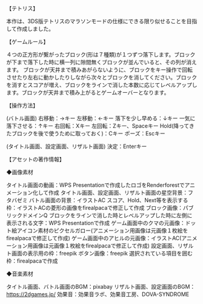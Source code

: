 【テトリス】

本作は、3DS版テトリスのマラソンモードの仕様にできる限り似せることを目指して作成しました。

【ゲームルール】

４つの正方形が繋がったブロック(形は７種類)が１つずつ落下します。ブロックが下まで落下した時に横一列に隙間無くブロックが並んでいると、その列が消えます。
ブロックが天井まで積みあがらないように、ブロックをキー操作で回転させたり左右に動かしたりしながら次々とブロックを消してください。ブロックを消すとスコアが増え、ブロックをラインで消した本数に応じてレベルアップします。ブロックが天井まで積み上がるとゲームオーバーとなります。


【操作方法】

(バトル画面)
右移動：→キー
左移動：←キー
落下を少し早める：↓キー
一気に落下させる：↑キー
右回転：Xキー
左回転：Zキー、Spaceキー
Hold(降ってきたブロックを後で使うために取っておく)：Cキー
ポーズ：Escキー

(タイトル画面、設定画面、リザルト画面)
決定：Enterキー


【アセットの著作情報】

◆画像素材

タイトル画面の動画：WPS Presentationで作成したロゴをRenderforestでアニメーション化して作成
タイトル画面、設定画面、リザルト画面の星空背景：フタバゼミ
バトル画面の背景：イラストAC
スコア、Hold、Next等を表示する枠：イラストACの菱形の画像をfirealpacaで修正して作成
ブロック画像：パブリックドメインQ
ブロックをラインで消した時とレベルアップした時に左側に表示される文字：WPS Presentationで作成
ゲーム画面中のクマの元画像：ドット絵アイコン素材のピクセルガロー(アニメーション用画像は元画像１枚絵をfirealpacaで修正して作成)
ゲーム画面中のアヒルの元画像：イラストAC(アニメーション用画像は元画像１枚絵をfirealpacaで修正して作成)
設定画面、リザルト画面の表示用の枠：freepik
ボタン画像：freepik
選択されている項目を囲む枠：firealpacaで作成

◆音楽素材

タイトル画面、バトル画面のBGM：pixabay
リザルト画面、設定画面のBGM：https://2dgames.jp/
効果音：効果音ラボ、効果音工房、DOVA-SYNDROME
